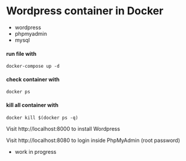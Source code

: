 # Wordpress container in Docker

- wordpress
- phpmyadmin
- mysql

#### run file with 
`docker-compose up -d`

#### check container with 
`docker ps`
#### kill all container with
`docker kill $(docker ps -q)`

Visit http://localhost:8000 to install Wordpress

Visit http://localhost:8080 to login inside PhpMyAdmin (root password)
- work in progress
